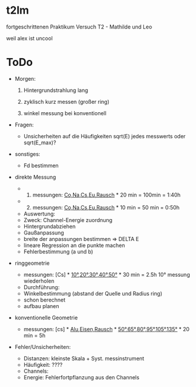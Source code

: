 # t2lm
fortgeschrittenen Praktikum Versuch T2 - Mathilde und Leo

weil alex ist uncool

# ToDo
- Morgen:
    1. Hintergrundstrahlung lang 
    2. zyklisch kurz messen (großer ring)

    3. winkel messung bei konventionell

- Fragen:
    - Unsicherheiten auf die Häufigkeiten sqrt(E) jedes messwerts oder sqrt(E_max)?
- sonstiges:
    - Fd bestimmen

- direkte Messung 
    + 1. messungen:  [Co,Na,Cs,Eu,Rausch](5)  * 20 min = 100min = 1:40h
    + 2. messungen:  [Co,Na,Cs,Eu,Rausch](5)  * 10 min = 50 min = 0:50h

    - Auswertung:
    - Zweck: Channel-Energie zuordnung
    - Hintergrundabziehen 
    - Gaußanpassung 
    - breite der anpassungen bestimmen => DELTA E
    - lineare Regression an die punkte machen 
    - Fehlerbestimmung (a und b)

- ringgeometrie
    + messungen:  [Cs] * [10°,20°,30°,40°,50°](5) * 30 min = 2.5h
    10° messung wiederholen


    - Durchführung:
    - Winkelbestimmung (abstand der Quelle und Radius ring) 
    - schon berechnet
    - aufbau planen
    
- konventionelle Geometrie
    + messungen: [cs] * [Alu,Eisen,Rausch](3) * [50°,65°,80°,95°,105°,135°](6-1) * 20 min = 5h

- Fehler/Unsicherheiten:
    - Distanzen: kleinste Skala + Syst. messinstrument
    - Häufigkeit: ????
    - Channels: 
    - Energie: Fehlerfortpflanzung aus den Channels



